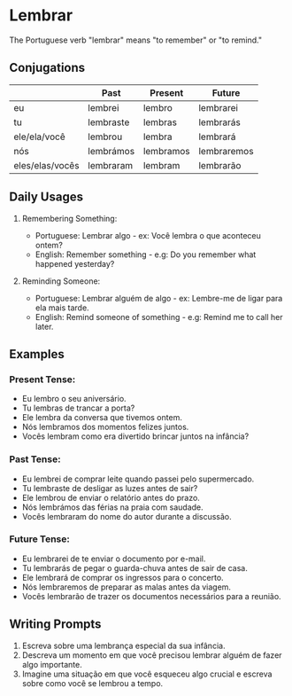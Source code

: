 # Lembrar

The Portuguese verb "lembrar" means "to remember" or "to remind."

## Conjugations

|                 | Past      | Present   | Future      |
| --------------- | --------- | --------- | ----------- |
| eu              | lembrei   | lembro    | lembrarei   |
| tu              | lembraste | lembras   | lembrarás   |
| ele/ela/você    | lembrou   | lembra    | lembrará    |
| nós             | lembrámos | lembramos | lembraremos |
| eles/elas/vocês | lembraram | lembram   | lembrarão   |

## Daily Usages

1. Remembering Something:

   - Portuguese: Lembrar algo - ex: Você lembra o que aconteceu ontem?
   - English: Remember something - e.g: Do you remember what happened yesterday?

2. Reminding Someone:

   - Portuguese: Lembrar alguém de algo - ex: Lembre-me de ligar para ela mais tarde.
   - English: Remind someone of something - e.g: Remind me to call her later.

## Examples

### Present Tense:

- Eu lembro o seu aniversário.
- Tu lembras de trancar a porta?
- Ele lembra da conversa que tivemos ontem.
- Nós lembramos dos momentos felizes juntos.
- Vocês lembram como era divertido brincar juntos na infância?

### Past Tense:

- Eu lembrei de comprar leite quando passei pelo supermercado.
- Tu lembraste de desligar as luzes antes de sair?
- Ele lembrou de enviar o relatório antes do prazo.
- Nós lembrámos das férias na praia com saudade.
- Vocês lembraram do nome do autor durante a discussão.

### Future Tense:

- Eu lembrarei de te enviar o documento por e-mail.
- Tu lembrarás de pegar o guarda-chuva antes de sair de casa.
- Ele lembrará de comprar os ingressos para o concerto.
- Nós lembraremos de preparar as malas antes da viagem.
- Vocês lembrarão de trazer os documentos necessários para a reunião.

## Writing Prompts

1. Escreva sobre uma lembrança especial da sua infância.
2. Descreva um momento em que você precisou lembrar alguém de fazer algo importante.
3. Imagine uma situação em que você esqueceu algo crucial e escreva sobre como você se lembrou a tempo.
